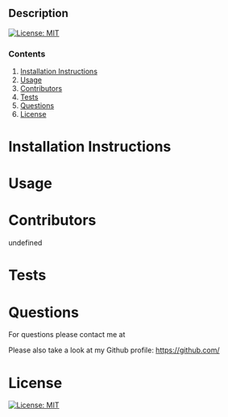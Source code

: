 # 

  ## Description
  

  [![License: MIT](https://img.shields.io/badge/License-MIT-yellow.svg)](https://opensource.org/licenses/MIT)

  ### Contents
1. [Installation Instructions](#installation-instructions)
2. [Usage](#Usage)
3. [Contributors](#contributors)
4. [Tests](#tests)
5. [Questions](#questions)
6. [License](#License)

# Installation Instructions


# Usage


# Contributors
undefined

# Tests


# Questions
For questions please contact me at 

Please also take a look at my Github profile: https://github.com/

# License
[![License: MIT](https://img.shields.io/badge/License-MIT-yellow.svg)](https://opensource.org/licenses/MIT)

